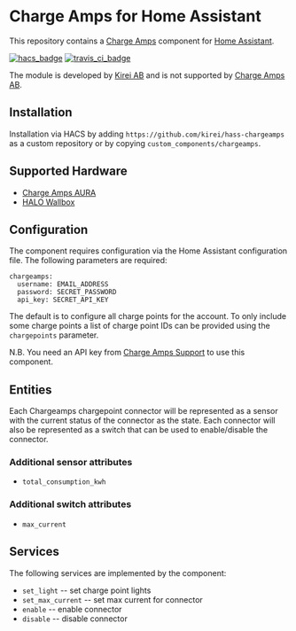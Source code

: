 # Charge Amps for Home Assistant

This repository contains a [Charge Amps](https://charge-amps.com/) component for [Home Assistant](https://www.home-assistant.io/).

[![hacs_badge](https://img.shields.io/badge/HACS-Custom-orange.svg)](https://github.com/custom-components/hacs) [![travis_ci_badge](https://travis-ci.org/kirei/python-chargeamps.svg?branch=master)](https://travis-ci.org/kirei/python-chargeamps)

The module is developed by [Kirei AB](https://www.kirei.se) and is not supported by [Charge Amps AB](https://charge-amps.com).

## Installation

Installation via HACS by adding `https://github.com/kirei/hass-chargeamps` as a custom repository or by copying `custom_components/chargeamps`.

## Supported Hardware

- [Charge Amps AURA](https://charge-amps.com/products/charging-stations/aura/)
- [HALO Wallbox](https://charge-amps.com/products/charging-stations/halo-wallbox/)


## Configuration

The component requires configuration via the Home Assistant configuration file. The following parameters are required:

    chargeamps:
      username: EMAIL_ADDRESS
      password: SECRET_PASSWORD
      api_key: SECRET_API_KEY

The default is to configure all charge points for the account. To only include some charge points a list of charge point IDs can be provided using the `chargepoints` parameter.

N.B. You need an API key from [Charge Amps Support](mailto:support@charge-amps.com) to use this component.


## Entities

Each Chargeamps chargepoint connector will be represented as a sensor with the current status of the connector as the state. Each connector will also be represented as a switch that can be used to enable/disable the connector.


### Additional sensor attributes

- `total_consumption_kwh`

### Additional switch attributes

- `max_current`


## Services

The following services are implemented by the component:

- `set_light` -- set charge point lights
- `set_max_current` -- set max current for connector
- `enable` -- enable connector
- `disable` -- disable connector

